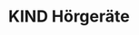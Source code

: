 ---
title: "KIND Hörgeräte"
url: /hannover/kind-hoergeraete-kirchroeder-strasse/
shop: Hörgeräte
---